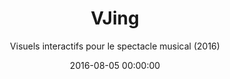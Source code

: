 ---
title: "VJing"
subtitle: "Visuels interactifs pour le spectacle musical (2016)"
date: 2016-08-05 00:00:00
description: "Réalisé avec Alexandre Gomez et Superbien"
featured_image: '/images/14VJing/couverture1.jpg'
---